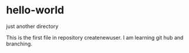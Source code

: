 # hello-world
just another directory

This is the first file in repository createnewuser.
I am learning git hub and branching.
